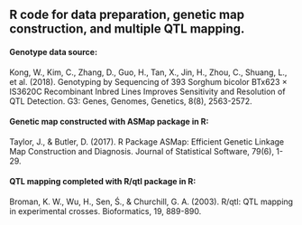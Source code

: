 ## R code for data preparation, genetic map construction, and multiple QTL mapping.

#### Genotype data source:
Kong, W., Kim, C., Zhang, D., Guo, H., Tan, X., Jin, H., Zhou, C., Shuang, L., et al. (2018). Genotyping by Sequencing of 393 Sorghum bicolor BTx623 × IS3620C Recombinant Inbred Lines Improves Sensitivity and Resolution of QTL Detection. G3: Genes, Genomes, Genetics, 8(8), 2563-2572.


#### Genetic map constructed with ASMap package in R:
Taylor, J., & Butler, D. (2017). R Package ASMap: Efficient Genetic Linkage Map Construction and Diagnosis. Journal of Statistical Software, 79(6), 1-29.


#### QTL mapping completed with R/qtl package in R:
Broman, K. W., Wu, H., Sen, Ś., & Churchill, G. A. (2003). R/qtl: QTL mapping in experimental crosses. Bioformatics, 19, 889-890.
